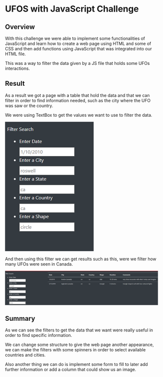 # UFOS with JavaScript Challenge

## Overview
With  this challenge we were able to implement some functionalities of JavaScript and learn how to create a web page using HTML and some of CSS and then add functions using JavaScript that was integrated into our HTML file.

This was a way to filter the data given by a JS file that holds some UFOs interactions.

## Result

As a result we got a page with a table that hold the data and that we can filter in order to find information needed, such as the city where the UFO was saw or the country.

We were using TextBox to get the values we want to use to filter the data.

![alt text](resources/Ufo.png)

And then using this filter we can get results such as this, were we filter how many UFOs were seen in Canada. 

![alt text](resources/filter.png)

## Summary

As we can see the filters to get the data that we want were really useful in order to find specific information.

We can change some structure to give the web page another appearance, we can make the filters with some spinners in order to select available countries and cities.

Also another thing we can do is implement some form to fill to later add further information or add a column that could show us an image.


